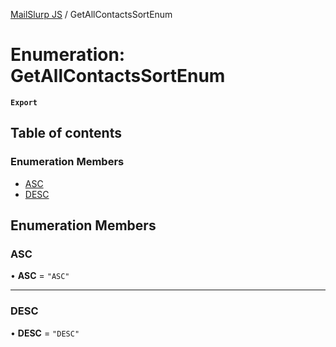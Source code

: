 [MailSlurp JS](../README.md) / GetAllContactsSortEnum

# Enumeration: GetAllContactsSortEnum

**`Export`**

## Table of contents

### Enumeration Members

- [ASC](GetAllContactsSortEnum.md#asc)
- [DESC](GetAllContactsSortEnum.md#desc)

## Enumeration Members

### ASC

• **ASC** = ``"ASC"``

___

### DESC

• **DESC** = ``"DESC"``
